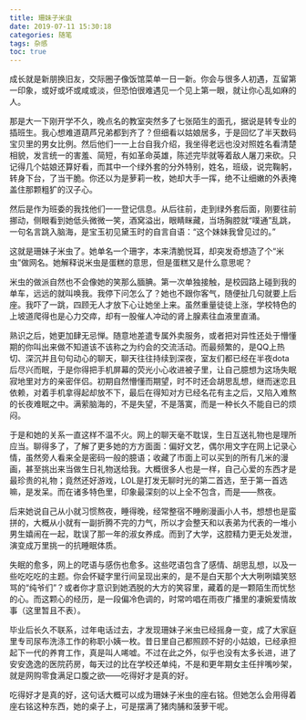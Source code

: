 ```yaml
---
title: 珊妹子米虫
date: 2019-07-11 15:30:18
categories: 随笔
tags: 杂感
toc: true
---
```

成长就是新朋换旧友，交际圈子像饭馆菜单一日一新。你会与很多人初遇，互留第一印象，或好或坏或咸或淡，但恐怕很难遇见一个见上第一眼，就让你心乱如麻的人。

那是大一下刚开学不久，晚点名的教室突然多了七张陌生的面孔，据说是转专业的插班生。我心想难道葫芦兄弟都到齐了？但细看以姑娘居多，于是回忆了半天数码宝贝里的男女比例。然后他们一一上台自我介绍，我坐得老远也没对照姓名看清楚相貌，发言统一的害羞、简短，有如革命英雄，陈述完毕就等着敌人屠刀来砍。只记得几个姑娘还算好看，而其中一个绿外套的分外特别，姓名，班级，说完鞠躬，转身下台，了当干脆。你还以为是萝莉一枚，她却大手一挥，绝不让细嫩的外表掩盖住那颗粗犷的汉子心。

然后是作为班委的我找他们一一登记信息。从后往前，走到绿外套后面，刚要往前挪动，侧眼看到她低头微微一笑，酒窝溢出，眼睛眯藏，当场胸腔就“噗通”乱跳，一句名言跳入脑海，是宝玉初见黛玉时的自言自语：“这个妹妹我曾见过的。”

这就是珊妹子米虫了。她单名一个珊字，本来清脆悦耳，却突发奇想造了个“米虫”做网名。她解释说米虫是蛋糕的意思，但是蛋糕又是什么意思呢？

米虫的做派自然也不会像她的笑那么腼腆。第一次单独接触，是校园路上碰到我的单车，远远的就叫唤我。我停下问怎么了？她也不跟你客气，随便扯几句就要上后座。我吓了一跳，四顾无人才放下心让她坐上来。虽然重量徒徒上涨，学校特色的上坡道爬得也是心力交瘁，却有一股催人冲动的肾上腺素往血液里直涌。

熟识之后，她更加肆无忌惮。随意地差遣专属外卖服务，或者把对异性还处于懵懂期的你叫出来做不知道该不该称之为约会的交流活动。而最频繁的，是QQ上热切、深沉并且句句动心的聊天，聊天往往持续到深夜，室友们都已经在半夜dota后尽兴而眠，于是你得把手机屏幕的荧光小心收进被子里，让自己臆想为这场失眠寂地里对方的亲密伴侣。初期自然懵懂而期望，时不时还会胡思乱想，继而迷恋且依赖，对着手机拿得起却放不下，最后在得知对方已经名花有主之后，又陷入难熬的长夜难眠之中。满萦脑海的，不是失望，不是落寞，而是一种长久不能自已的烦闷。

于是和她的关系一直这样不温不火。网上的聊天毫不耽误，生日互送礼物也是理所应当。聊得多了，了解了更多她的方方面面：偏好文艺，偶尔用文字在网上记录心情，虽然旁人看来全是密码一般的臆语；收藏了市面上可以买到的所有几米的漫画，甚至挑出来当做生日礼物送给我。大概很多人也是一样，自己心爱的东西才是最珍贵的礼物；竟然还好游戏，LOL是打发无聊时光的第二首选，至于第一首选嘛，是发呆。而在诸多特色里，印象最深刻的以上全不包含，而是——熬夜。

后来她说自己从小就习惯熬夜，睡得晚，经常整宿不睡刷漫画小人书，想想也是蛮拼的，大概从小就有一副折腾不完的力气，所以才会整天和以表弟为代表的一堆小男生嬉闹在一起，耽误了那一年的淑女养成。而到了大学，这腔精力更无处发泄，演变成万里挑一的抗睡眠体质。

失眠的愈多，网上的呓语与感伤也愈多。这些呓语包含了感情、胡思乱想，以及一些吃吃吃的主题。你会怀疑字里行间呈现出来的，是不是白天那个大大咧咧嬉笑怒骂的“纯爷们”？或者你才意识到她洒脱的大方的笑容里，藏着的是一颗陌生而忧愁的心。而这颗心的经历，是一段偏冷色调的，时常吟唱在雨夜广播里的凄婉爱情故事（这里暂且不表）。

毕业后长久不联系，过年电话过去，才发现珊妹子米虫已经摇身一变，成了大家庭里专司尿布洗涤工作的称职小姨一枚。昔日里自己都照顾不好的小姑娘，已经承担起下一代的养育工作，真是叫人唏嘘。不过在此之外，似乎也没有太多长进，进了安安逸逸的医院药房，每天过的比在学校还单纯，不是和更年期女主任拌嘴吵架，就是网购零食满足口腹之欲——吃得好才是真的好。

吃得好才是真的好，这句话大概可以成为珊妹子米虫的座右铭。但她怎么会用得着座右铭这种东西，她的桌子上，可是摆满了猪肉脯和菠萝干呢。




